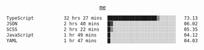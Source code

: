 <p align="center">
  <samp>
    <a href="https://yiwwhl.com">me</a>
  </samp>
</p>

<!--START_SECTION:waka-->

```txt
TypeScript           32 hrs 27 mins  ██████████████████▒░░░░░░   73.13 %
JSON                 2 hrs 40 mins   █▓░░░░░░░░░░░░░░░░░░░░░░░   06.02 %
SCSS                 2 hrs 22 mins   █▒░░░░░░░░░░░░░░░░░░░░░░░   05.35 %
JavaScript           1 hr 49 mins    █░░░░░░░░░░░░░░░░░░░░░░░░   04.12 %
YAML                 1 hr 47 mins    █░░░░░░░░░░░░░░░░░░░░░░░░   04.03 %
```

<!--END_SECTION:waka-->